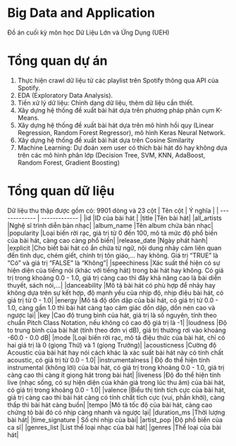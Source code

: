 # Big Data and Application

Đồ án cuối kỳ môn học Dữ Liệu Lớn và Ứng Dụng (UEH)

# Tổng quan dự án
1. Thực hiện crawl dữ liệu từ các playlist trên Spotify thông qua API của Spotify.
2. EDA (Exploratory Data Analysis).
2. Tiền xử lý dữ liệu: Chỉnh dạng dữ liệu, thêm dữ liệu cần thiết. 
5. Xây dựng hệ thống đề xuất bài hát dựa trên phương pháp phân cụm K-Means.
6. Xây dựng hệ thống đề xuất bài hát dựa trên mô hình hồi quy (Linear Regression, Random Forest Regressor), mô hình Keras Neural Network.
7. Xây dựng hệ thống đề xuất bài hát dựa trên Cosine Similarity 
8. Machine Learning: Dự đoán xem user có thích bài hát đó hay không dựa trên các mô hình phân lớp (Decision Tree, SVM, KNN, AdaBoost, Random Forest, Gradient Boosting)

# Tổng quan dữ liệu 
Dữ liệu thu thập được gồm có: 9901 dòng và 23 cột
| Tên cột         | Ý nghĩa       |
| -------------   | ------------- |
|id               |ID của bài hát |
|title            |Tên bài hát|
|all_artists      |Nghệ sĩ trình diễn bản nhạc|
|album_name       |Tên album chứa bản nhạc|
|popularity       |Loại biến rời rạc, giá trị từ 0 đến 100, mô tả mức độ phổ biến của bài hát, càng cao càng phổ biến|
|release_date     |Ngày phát hành|
|explicit         |Cho biết bài hát có ẩn chứa từ ngữ, nội dung nhảy cảm liên quan đến tình dục, chém giết, chính trị tôn giáo,… hay không. Giá trị “TRUE” là “Có” và giá trị “FALSE” là “Không”|
|speechiness      |Xác suất thể hiện có sự hiện diện của tiếng nói (khác với tiếng hát) trong bài hát hay không. Có giá trị trong khoảng 0.0 - 1.0, giá trị càng cao thì đây khả năng cao là bài diễn thuyết, sách nói,...|
|danceability     |Mô tả bài hát có phù hợp để nhảy hay không dựa trên sự kết hợp, độ mạnh yếu của nhịp độ, nhịp điệu bài hát, có giá trị từ 0 - 1.0|
|energy           |Mô tả độ dồn dập của bài hát, có giá trị từ 0.0 - 1.0, càng gần 1.0 thì bài hát càng tạo cảm giác dồn dập, dồn nén cao và ngược lại|
|key              |Cao độ trung bình của hát, giá trị là số nguyên, tính theo chuẩn Pitch Class Notation, nếu không có cao độ giá trị là -1|
|loudness         |Độ to trung bình của bài hát (tính theo đơn vị dB), giá trị thường rơi vào khoảng -60.0 - 0.0 dB|
|mode             |Loại biến rời rạc, mô tả điệu thức của bài hát, chỉ có hai giá trị là 0 (giọng Thứ) và 1 (giọng Trưởng)|
|acousticness     |Cường độ Acoustic của bài hát hay nói cách khác là xác suất bài hát này có tính chất acoustic, có giá trị từ 0.0 - 1.0|
|instrumentalness | Độ đo thể hiện tính instrumental (không lời) của bài hát, có giá trị trong khoảng 0.0 - 1.0, giá trị càng cao thì càng ít giọng hát trong bài hát|
|liveness         |Độ đo thể hiện tính live (nhạc sống, có sự hiện diện của khán giả trong lúc thu âm) của bài hát, có giá trị trong khoảng 0.0 - 1.0|
|valence          |Biểu thị tính tích cực của bài hát, giá trị càng cao thì bài hát càng có tính chất tích cực (vui, phấn khởi), càng thấp thì bài hát càng buồn|
|tempo            |Mô tả tốc độ của bài hát, càng cao chứng tỏ bài đó có nhịp càng nhanh và ngược lại|
|duration_ms      |Thời lượng bài hát|
|time_signature   | Số chỉ nhịp của bài|
|artist_pop       |Độ phổ biến của ca sĩ|
|genres_list      |List thể loại nhạc của bài hát|
|genres           |Thể loại của bài hát|

